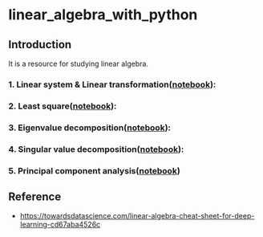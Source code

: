 # linear_algebra_with_python

## Introduction

It is a resource for studying linear algebra.

### 1. Linear system & Linear transformation([notebook](https://github.com/RRoundTable/linear_algebra_with_python/blob/master/linear_system_and_linear_transformation.ipynb)): 


### 2. Least square([notebook](https://github.com/RRoundTable/linear_algebra_with_python/blob/master/Least_square_problems.ipynb)): 


### 3. Eigenvalue decomposition([notebook](https://github.com/RRoundTable/linear_algebra_with_python/blob/master/EigenDecomposition.ipynb)): 


### 4. Singular value decomposition([notebook](https://github.com/RRoundTable/linear_algebra_with_python/blob/master/singluar_value_decomposition.ipynb)): 


### 5. Principal component analysis([notebook](https://github.com/RRoundTable/linear_algebra_with_python/blob/master/PCA.ipynb))


## Reference
- https://towardsdatascience.com/linear-algebra-cheat-sheet-for-deep-learning-cd67aba4526c

